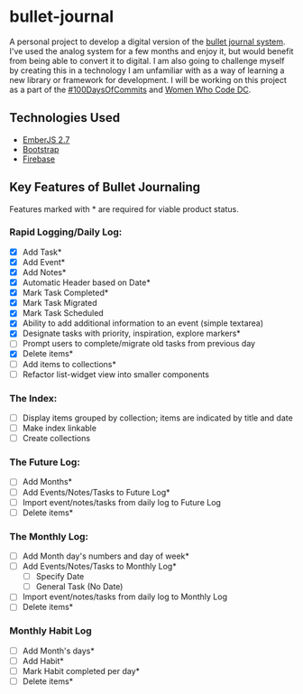 # bullet-journal
A personal project to develop a digital version of the [bullet journal system](bulletjournal.com). I've used the analog system for a few months and enjoy it, but would benefit from being able to convert it to digital. I am also going to challenge myself by creating this in a technology I am unfamiliar with as a way of learning a new library or framework for development. I will be working on this project as a part of the [#100DaysOfCommits](https://medium.com/@WomenWhoCodeDC/100-days-of-commits-60af0abe8825#.nl8bdz2iz) and [Women Who Code DC](https://twitter.com/WomenWhoCodeDC).

## Technologies Used
- [EmberJS 2.7](http://emberjs.com/)
- [Bootstrap](http://getbootstrap.com/)
- [Firebase](https://firebase.google.com/)

## Key Features of Bullet Journaling
Features marked with * are required for viable product status.
### Rapid Logging/Daily Log:
- [x] Add Task*
- [x] Add Event*
- [x] Add Notes*
- [x] Automatic Header based on Date*
- [x] Mark Task Completed*
- [x] Mark Task Migrated
- [x] Mark Task Scheduled
- [x] Ability to add additional information to an event (simple textarea)
- [x] Designate tasks with priority, inspiration, explore markers*
- [ ] Prompt users to complete/migrate old tasks from previous day
- [x] Delete items*
- [ ] Add items to collections*
- [ ] Refactor list-widget view into smaller components

### The Index:
- [ ] Display items grouped by collection; items are indicated by title and date
- [ ] Make index linkable
- [ ] Create collections

### The Future Log:
- [ ] Add Months*
- [ ] Add Events/Notes/Tasks to Future Log*
- [ ] Import event/notes/tasks from daily log to Future Log
- [ ] Delete items*

### The Monthly Log:
- [ ] Add Month day's numbers and day of week*
- [ ] Add Events/Notes/Tasks to Monthly Log*
  - [ ] Specify Date
  - [ ] General Task (No Date)
- [ ] Import event/notes/tasks from daily log to Monthly Log
- [ ] Delete items*

### Monthly Habit Log
- [ ] Add Month's days*
- [ ] Add Habit*
- [ ] Mark Habit completed per day*
- [ ] Delete items*
